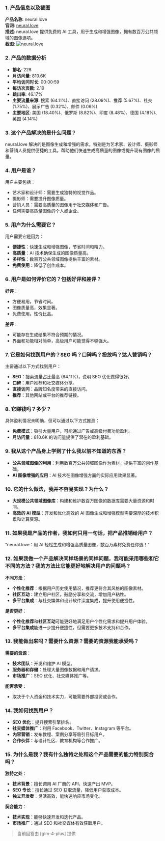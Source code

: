 ### 1. 产品信息以及截图

**产品名称**: neural.love  
**官网**: [neural.love](https://neural.love)  
**描述**: neural.love 提供免费的 AI 工具，用于生成和增强图像，拥有数百万公共领域的图像选项。  
**截图**: ![neural.love](https://cdn-images.toolify.ai/image/9c29e94e6981a0605b2cd879588ef7a3.jpeg)

### 2. 产品的数据分析

- **排名**: 228
- **月访问量**: 810.6K
- **平均访问时长**: 00:00:59
- **每访次页数**: 2.19
- **跳出率**: 46.17%
- **主要流量来源**: 搜索 (64.11%)、直接访问 (28.09%)、推荐 (5.67%)、社交 (1.75%)、展示广告 (0.32%)、邮件 (0.06%)
- **主要地区**: 美国 (18.40%)、俄罗斯 (8.82%)、印度 (8.48%)、德国 (4.18%)、英国 (4.14%)

### 3. 这个产品解决的是什么问题？

neural.love 解决的是图像生成和增强的需求，特别是为艺术家、设计师、摄影师和营销人员提供便捷的工具，帮助他们快速生成高质量的图像或提升现有图像的质量。

### 4. 用户是谁？

用户主要包括：
- 艺术家和设计师：需要生成独特的视觉作品。
- 摄影师：需要提升图像质量。
- 营销人员：需要高质量的图像用于社交媒体和广告。
- 任何需要高质量图像的个人或企业。

### 5. 用户为什么需要它？

用户需要它是因为：
- **便捷性**：快速生成和增强图像，节省时间和精力。
- **高质量**：AI 技术确保生成的图像质量高。
- **多样性**：数百万公共领域图像提供丰富的素材。
- **免费使用**：降低了创作成本。

### 6. 用户是如何评价它的？包括好评和差评？

**好评**：
- 方便易用，节省时间。
- 图像质量高，效果显著。
- 免费使用，性价比高。

**差评**：
- 可能存在生成结果不符合预期的情况。
- 界面和功能相对简单，高级用户可能觉得不够强大。

### 7. 它是如何找到用户的？SEO 吗？口碑吗？投放吗？达人营销吗？

主要通过以下方式找到用户：
- **SEO**：搜索流量占比最高 (64.11%)，说明 SEO 优化做得很好。
- **口碑**：用户推荐和社交媒体分享。
- **直接访问**：品牌知名度带来的直接访问。
- **推荐**：其他网站或平台的推荐链接。

### 8. 它赚钱吗？多少？

具体盈利情况未明确，但可以通过以下方式推测：
- **免费模式**：吸引大量用户，可能通过广告或高级付费功能盈利。
- **月访问量**：810.6K 的访问量提供了潜在的盈利基础。

### 9. 我从这个产品身上学到了什么我以前不知道的东西？

- **公共领域图像的利用**：利用数百万公共领域图像作为素材，提供丰富的创作基础。
- **AI 图像增强的应用**：AI 技术在图像增强方面的实际应用效果显著。

### 10. 它的什么做法，我并不容易实现？为什么？

- **大规模公共领域图像库**：构建和维护数百万图像的数据库需要大量资源和时间。
- **高效的 AI 模型**：开发和优化高效的 AI 图像生成和增强模型需要深厚的技术积累和计算资源。

### 11. 如果我是产品的作者，我如何只用一句话，把产品推销给用户？

"neural.love：用 AI 轻松生成和增强高质量图像，数百万素材免费任你选！"

### 12. 如果我做一个产品解决同样场景的同样问题，我可能采用哪些和它不同的方法？我的方法比它能更好地解决用户的问题吗？

**不同方法**：
- **个性化推荐**：根据用户历史使用情况，推荐更符合其风格的图像素材。
- **社区互动**：建立用户社区，鼓励分享和交流，增加用户粘性。
- **多平台集成**：与社交媒体和设计软件深度集成，提升使用便捷性。

**是否更好**：
- **个性化推荐**和**社区互动**可能更好地满足用户个性化需求和提升用户体验。
- **多平台集成**能进一步提升便捷性，但需要更多技术支持和合作。

### 13. 我能做出来吗？需要什么资源？需要的资源我能承受吗？

**需要的资源**：
- **技术团队**：开发和维护 AI 模型。
- **服务器和存储**：处理大量图像数据和用户请求。
- **市场推广**：SEO 优化、社交媒体推广等。

**能否承受**：
- 取决于个人资金和技术实力，可能需要外部投资或合作。

### 14. 我如何找到用户？

- **SEO 优化**：提升搜索引擎排名。
- **社交媒体推广**：利用 Facebook、Twitter、Instagram 等平台。
- **内容营销**：发布教程、案例分享等吸引目标用户。
- **合作伙伴**：与设计社区、教育机构等合作推广。

### 15. 为什么是我？我有什么独特之处和这个产品需要的能力特别契合吗？

**独特之处**：
- **技术背景**：擅长调用 AI 厂商的 API，快速产出 MVP。
- **SEO 专长**：擅长通过 SEO 获取流量，降低用户获取成本。
- **独立开发者**：灵活高效，能快速响应市场变化。

**契合能力**：
- **技术实现**：能够快速开发和迭代产品。
- **市场推广**：通过 SEO 和社交媒体有效获取用户。

> 当前回答由 [glm-4-plus] 提供